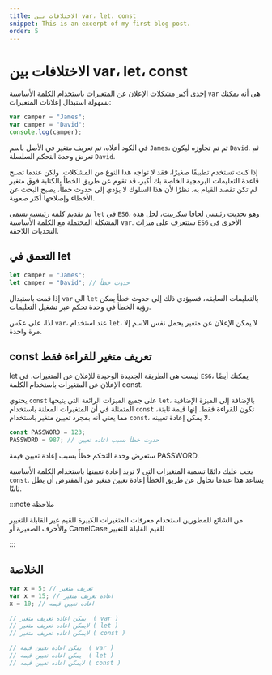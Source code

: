 ```yaml
---
title: الاختلافات بين var، let، const
snippet: This is an excerpt of my first blog post.
order: 5
---
```


# الاختلافات بين var، let، const

إحدى أكبر مشكلات الإعلان عن المتغيرات باستخدام الكلمة الأساسية `var` هي أنه
يمكنك بسهولة استبدال إعلانات المتغيرات:

```js
var camper = "James";
var camper = "David";
console.log(camper);
```

في الكود أعلاه، تم تعريف متغير في الأصل باسم `James`، ثم تم تجاوزه ليكون
`David`. ثم تعرض وحدة التحكم السلسلة `David`.

إذا كنت تستخدم تطبيقًا صغيرًا، فقد لا تواجه هذا النوع من المشكلات. ولكن عندما تصبح
قاعدة التعليمات البرمجية الخاصة بك أكبر، قد تقوم عن طريق الخطأ بالكتابة فوق
متغير لم تكن تقصد القيام به. نظرًا لأن هذا السلوك لا يؤدي إلى حدوث خطأ، يصبح
البحث عن الأخطاء وإصلاحها أكثر صعوبة.

تم تقديم كلمة رئيسية تسمى `let` في `ES6`، وهو تحديث رئيسي لجافا سكريبت، لحل هذه
المشكلة المحتملة مع الكلمة الأساسية `var`. ستتعرف على ميزات `ES6` الأخرى في
التحديات اللاحقة.

## التعمق في let

```js
let camper = "James";
let camper = "David"; // حدوث خطأ
```

إذا قمت باستبدال `var` الى `let` بالتعليمات السابقه، فسيؤدي ذلك إلى حدوث خطأ
يمكن رؤية الخطأ في وحدة تحكم عبر تشغيل التعليمات.

لذا، على عكس `var`، عند استخدام `let`، لا يمكن الإعلان عن متغير يحمل نفس الاسم
إلا مرة واحدة.

## const تعريف متغير للقراءة فقط

let ليست هي الطريقة الجديدة الوحيدة للإعلان عن المتغيرات. في `ES6`، يمكنك أيضًا
الإعلان عن المتغيرات باستخدام الكلمة const.

يحتوي `const` على جميع الميزات الرائعة التي يتيحها `let`، بالإضافة إلى الميزة
الإضافية المتمثلة في أن المتغيرات المعلنة باستخدام `const` تكون للقراءة فقط.
إنها قيمة ثابتة، مما يعني أنه بمجرد تعيين متغير باستخدام `const`، لا يمكن إعادة
تعيينه.

```js
const PASSWORD = 123;
PASSWORD = 987; // حدوث خطأ بسبب اعاده تعيين
```

ستعرض وحدة التحكم خطأً بسبب إعادة تعيين قيمة PASSWORD.

يجب عليك دائمًا تسمية المتغيرات التي لا تريد إعادة تعيينها باستخدام الكلمة
الأساسية `const`. يساعد هذا عندما تحاول عن طريق الخطأ إعادة تعيين متغير من
المفترض أن يظل ثابتًا.

:::note ملاحظة

من الشائع للمطورين استخدام معرفات المتغيرات الكبيرة للقيم غير القابلة للتغيير
والأحرف الصغيرة أو CamelCase للقيم القابلة للتغيير

:::

## الخلاصة

```js
var x = 5; // تعريف متغير
var x = 15; // اعاده تعريف متغير
x = 10; // اعاده تعيين قيمه

// يمكن اعاده تعريف متغير  ( var )
// لايمكن اعاده تعريف متغير ( let )
// لايمكن اعاده تعريف متغير ( const )

// يمكن اعاده تعيين قيمه  ( var )
// يمكن اعاده تعيين قيمه  ( let )
// لايمكن اعاده تعيين قيمه ( const )
```
